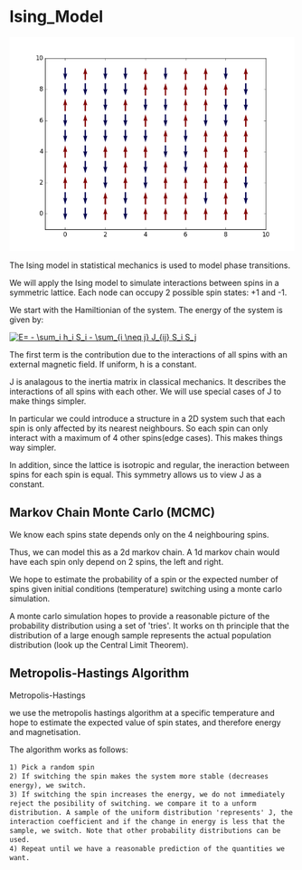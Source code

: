 # Ising_Model

![](ising_model.gif)

The Ising model in statistical mechanics is used to model phase transitions.

We will apply the Ising model to simulate interactions between spins in a symmetric lattice. Each node can occupy 2 possible spin states: +1 and -1.

We start with the Hamiltionian of the system. The energy of the system is given by:

<a href="https://www.codecogs.com/eqnedit.php?latex=E=&space;-&space;\sum_i&space;h_i&space;S_i&space;-&space;\sum_{i&space;\neq&space;j}&space;J_{ij}&space;S_i&space;S_j" target="_blank"><img src="https://latex.codecogs.com/gif.latex?E=&space;-&space;\sum_i&space;h_i&space;S_i&space;-&space;\sum_{i&space;\neq&space;j}&space;J_{ij}&space;S_i&space;S_j" title="E= - \sum_i h_i S_i - \sum_{i \neq j} J_{ij} S_i S_j" /></a>

The first term is the contribution due to the interactions of all spins with an external magnetic field. If uniform, h is a constant.

J is analagous to the inertia matrix in classical mechanics. It describes the interactions of all spins with each other. We will use special cases of J to make things simpler.

In particular we could introduce a structure in a 2D system such that each spin is only affected by its nearest neighbours. So each spin can only interact with a maximum of 4 other spins(edge cases). This makes things way simpler.

In addition, since the lattice is isotropic and regular, the ineraction between spins for each spin is equal. This symmetry allows us to view J as a constant.

## Markov Chain Monte Carlo (MCMC)

We know each spins state depends only on the 4 neighbouring spins.

Thus, we can model this as a 2d markov chain. A 1d markov chain would have each spin only depend on 2 spins, the left and right.

We hope to estimate the probability of a spin or the expected number of spins given initial conditions (temperature) switching using a monte carlo simulation. 

A monte carlo simulation hopes to provide a reasonable picture of the probability distribution using a set of 'tries'. It works on th principle that the distribution of a large enough sample represents the actual population distribution (look up the Central Limit Theorem).


## Metropolis-Hastings Algorithm

Metropolis-Hastings

we use the metropolis hastings algorithm at a specific temperature and hope to estimate the expected value of spin states, and therefore energy and magnetisation.

The algorithm works as follows:

    1) Pick a random spin
    2) If switching the spin makes the system more stable (decreases energy), we switch.
    3) If switching the spin increases the energy, we do not immediately reject the posibility of switching. we compare it to a unform distribution. A sample of the uniform distribution 'represents' J, the interaction coefficient and if the change in energy is less that the sample, we switch. Note that other probability distributions can be used.
    4) Repeat until we have a reasonable prediction of the quantities we want.
    

